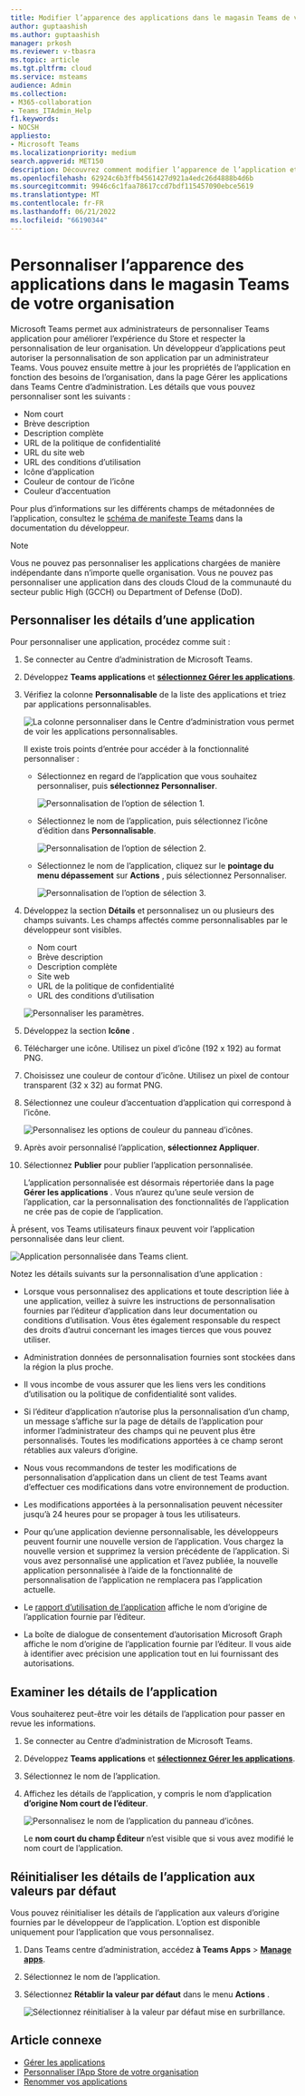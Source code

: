 ```yaml
---
title: Modifier l’apparence des applications dans le magasin Teams de votre organisation
author: guptaashish
ms.author: guptaashish
manager: prkosh
ms.reviewer: v-tbasra
ms.topic: article
ms.tgt.pltfrm: cloud
ms.service: msteams
audience: Admin
ms.collection:
- M365-collaboration
- Teams_ITAdmin_Help
f1.keywords:
- NOCSH
appliesto:
- Microsoft Teams
ms.localizationpriority: medium
search.appverid: MET150
description: Découvrez comment modifier l’apparence de l’application et renommer une application en modifiant les détails et les métadonnées de l’application.
ms.openlocfilehash: 62924c6b3ffb4561427d921a4edc26d4888b4d6b
ms.sourcegitcommit: 9946c6c1faa78617ccd7bdf115457090ebce5619
ms.translationtype: MT
ms.contentlocale: fr-FR
ms.lasthandoff: 06/21/2022
ms.locfileid: "66190344"
---
```

# <a name="customize-appearance-of-apps-in-your-organizations-teams-store"></a>Personnaliser l’apparence des applications dans le magasin Teams de votre organisation

Microsoft Teams permet aux administrateurs de personnaliser Teams application pour améliorer l’expérience du Store et respecter la personnalisation de leur organisation. Un développeur d’applications peut autoriser la personnalisation de son application par un administrateur Teams. Vous pouvez ensuite mettre à jour les propriétés de l’application en fonction des besoins de l’organisation, dans la page Gérer les applications dans Teams Centre d’administration. Les détails que vous pouvez personnaliser sont les suivants :

* Nom court
* Brève description
* Description complète
* URL de la politique de confidentialité
* URL du site web
* URL des conditions d’utilisation
* Icône d’application
* Couleur de contour de l’icône
* Couleur d’accentuation

Pour plus d’informations sur les différents champs de métadonnées de l’application, consultez le [schéma de manifeste Teams](/microsoftteams/platform/resources/schema/manifest-schema) dans la documentation du développeur.

> [!NOTE]
> Vous ne pouvez pas personnaliser les applications chargées de manière indépendante dans n’importe quelle organisation. Vous ne pouvez pas personnaliser une application dans des clouds Cloud de la communauté du secteur public High (GCCH) ou Department of Defense (DoD).

## <a name="customize-details-of-an-app"></a>Personnaliser les détails d’une application

Pour personnaliser une application, procédez comme suit :

1. Se connecter au Centre d’administration de Microsoft Teams.

1. Développez **Teams applications** et **[sélectionnez Gérer les applications](https://admin.teams.microsoft.com/policies/manage-apps)**.

1. Vérifiez la colonne **Personnalisable** de la liste des applications et triez par applications personnalisables.

   ![La colonne personnaliser dans le Centre d’administration vous permet de voir les applications personnalisables.](media/customizable-apps-in-tac.png)

   Il existe trois points d’entrée pour accéder à la fonctionnalité personnaliser :

   * Sélectionnez en regard de l’application que vous souhaitez personnaliser, puis **sélectionnez Personnaliser**.

     ![Personnalisation de l’option de sélection 1.](media/select-app-to-customize1.png)

   * Sélectionnez le nom de l’application, puis sélectionnez l’icône d’édition dans **Personnalisable**.

     ![Personnalisation de l’option de sélection 2.](media/communities-microsoft.png)

   * Sélectionnez le nom de l’application, cliquez sur le **pointage du menu dépassement** sur **Actions** , puis sélectionnez Personnaliser.

     ![Personnalisation de l’option de sélection 3.](media/customize-action-menu.png)

1. Développez la section **Détails** et personnalisez un ou plusieurs des champs suivants. Les champs affectés comme personnalisables par le développeur sont visibles.

    * Nom court
    * Brève description
    * Description complète
    * Site web
    * URL de la politique de confidentialité
    * URL des conditions d’utilisation

   ![Personnaliser les paramètres.](media/customize-settings.png)

1. Développez la section **Icône** .

1. Télécharger une icône. Utilisez un pixel d’icône (192 x 192) au format PNG.

1. Choisissez une couleur de contour d’icône. Utilisez un pixel de contour transparent (32 x 32) au format PNG.

1. Sélectionnez une couleur d’accentuation d’application qui correspond à l’icône.

   ![Personnalisez les options de couleur du panneau d’icônes.](media/customize-app-colors.png)

1. Après avoir personnalisé l’application, **sélectionnez Appliquer**.

1. Sélectionnez **Publier** pour publier l’application personnalisée.

   L’application personnalisée est désormais répertoriée dans la page **Gérer les applications** . Vous n’aurez qu’une seule version de l’application, car la personnalisation des fonctionnalités de l’application ne crée pas de copie de l’application.

À présent, vos Teams utilisateurs finaux peuvent voir l’application personnalisée dans leur client.

   ![Application personnalisée dans Teams client.](media/contoso-app.png)

Notez les détails suivants sur la personnalisation d’une application :

* Lorsque vous personnalisez des applications et toute description liée à une application, veillez à suivre les instructions de personnalisation fournies par l’éditeur d’application dans leur documentation ou conditions d’utilisation. Vous êtes également responsable du respect des droits d’autrui concernant les images tierces que vous pouvez utiliser.

* Administration données de personnalisation fournies sont stockées dans la région la plus proche.

* Il vous incombe de vous assurer que les liens vers les conditions d’utilisation ou la politique de confidentialité sont valides.

* Si l’éditeur d’application n’autorise plus la personnalisation d’un champ, un message s’affiche sur la page de détails de l’application pour informer l’administrateur des champs qui ne peuvent plus être personnalisés. Toutes les modifications apportées à ce champ seront rétablies aux valeurs d’origine.

* Nous vous recommandons de tester les modifications de personnalisation d’application dans un client de test Teams avant d’effectuer ces modifications dans votre environnement de production.

* Les modifications apportées à la personnalisation peuvent nécessiter jusqu’à 24 heures pour se propager à tous les utilisateurs.

* Pour qu’une application devienne personnalisable, les développeurs peuvent fournir une nouvelle version de l’application. Vous chargez la nouvelle version et supprimez la version précédente de l’application. Si vous avez personnalisé une application et l’avez publiée, la nouvelle application personnalisée à l’aide de la fonctionnalité de personnalisation de l’application ne remplacera pas l’application actuelle.

* Le [rapport d’utilisation de l’application](teams-analytics-and-reports/app-usage-report.md) affiche le nom d’origine de l’application fournie par l’éditeur.

* La boîte de dialogue de consentement d’autorisation Microsoft Graph affiche le nom d’origine de l’application fournie par l’éditeur. Il vous aide à identifier avec précision une application tout en lui fournissant des autorisations.

## <a name="review-app-details"></a>Examiner les détails de l’application

Vous souhaiterez peut-être voir les détails de l’application pour passer en revue les informations.

1. Se connecter au Centre d’administration de Microsoft Teams.

1. Développez **Teams applications** et **[sélectionnez Gérer les applications](https://admin.teams.microsoft.com/policies/manage-apps)**.

1. Sélectionnez le nom de l’application.

1. Affichez les détails de l’application, y compris le nom d’application **d’origine Nom court de l’éditeur**.

   ![Personnalisez le nom de l’application du panneau d’icônes.](media/original-app-version.png)

   Le **nom court du champ Éditeur** n’est visible que si vous avez modifié le nom court de l’application.

## <a name="reset-app-details-to-default-values"></a>Réinitialiser les détails de l’application aux valeurs par défaut

Vous pouvez réinitialiser les détails de l’application aux valeurs d’origine fournies par le développeur de l’application. L’option est disponible uniquement pour l’application que vous personnalisez.

1. Dans Teams centre d’administration, accédez **à Teams Apps** > **[Manage apps](https://admin.teams.microsoft.com/policies/manage-apps)**.

1. Sélectionnez le nom de l’application.

1. Sélectionnez **Rétablir la valeur par défaut** dans le menu **Actions** .

   ![Sélectionnez réinitialiser à la valeur par défaut mise en surbrillance.](media/select-reset.png)

## <a name="related-article"></a>Article connexe

* [Gérer les applications](manage-apps.md)
* [Personnaliser l’App Store de votre organisation](customize-your-app-store.md)
* [Renommer vos applications](https://techcommunity.microsoft.com/t5/microsoft-teams-blog/rebrand-apps-to-your-own-organization-s-branding-with-app/ba-p/2376296)
